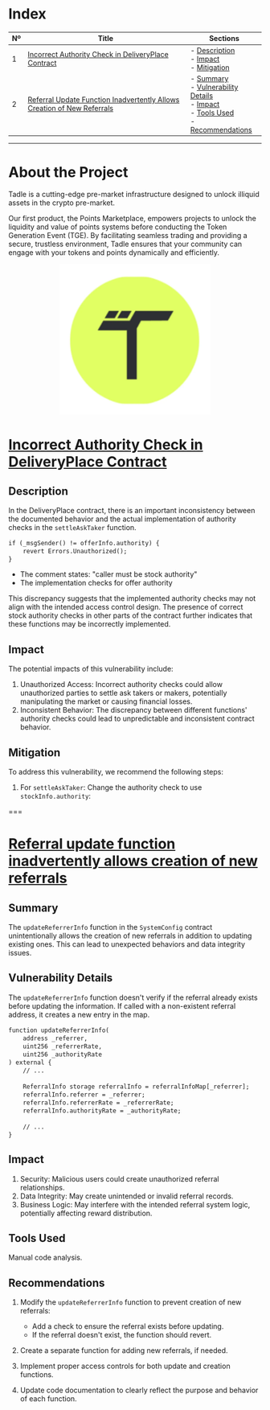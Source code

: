 # Index

| Nº | Title                                                                 | Sections                                                                                     |
|-----|-----------------------------------------------------------------------|----------------------------------------------------------------------------------------------|
| 1   | [Incorrect Authority Check in DeliveryPlace Contract](#incorrect-authority-check-in-deliveryplace-contract) | - [Description](#description)<br>- [Impact](#impact)<br>- [Mitigation](#mitigation)        |
| 2   | [Referral Update Function Inadvertently Allows Creation of New Referrals](#referral-update-function-inadvertently-allows-creation-of-new-referrals) | - [Summary](#summary)<br>- [Vulnerability Details](#vulnerability-details)<br>- [Impact](#impact)<br>- [Tools Used](#tools-used)<br>- [Recommendations](#recommendations) |

---


# About the Project

Tadle is a cutting-edge pre-market infrastructure designed to unlock illiquid assets in the crypto pre-market.

Our first product, the Points Marketplace, empowers projects to unlock the liquidity and value of points systems before conducting the Token Generation Event (TGE). By facilitating seamless trading and providing a secure, trustless environment, Tadle ensures that your community can engage with your tokens and points dynamically and efficiently.

<p align="center">
    <img width="300" alt="image" src="image/tadle.png">
</p>



# [Incorrect Authority Check in DeliveryPlace Contract](https://codehawks.cyfrin.io/c/2024-08-tadle/s/1099)

## Description

In the DeliveryPlace contract, there is an important inconsistency between the documented behavior and the actual implementation of authority checks in the `settleAskTaker` function.

```solidity
if (_msgSender() != offerInfo.authority) {
    revert Errors.Unauthorized();
}
```

- The comment states: "caller must be stock authority"
- The implementation checks for offer authority

This discrepancy suggests that the implemented authority checks may not align with the intended access control design. The presence of correct stock authority checks in other parts of the contract further indicates that these functions may be incorrectly implemented.

## Impact

The potential impacts of this vulnerability include:

1. Unauthorized Access: Incorrect authority checks could allow unauthorized parties to settle ask takers or makers, potentially manipulating the market or causing financial losses.
2. Inconsistent Behavior: The discrepancy between different functions' authority checks could lead to unpredictable and inconsistent contract behavior.

## Mitigation

To address this vulnerability, we recommend the following steps:

1. For `settleAskTaker`:
Change the authority check to use `stockInfo.authority`:


===


# [Referral update function inadvertently allows creation of new referrals](https://codehawks.cyfrin.io/c/2024-08-tadle/s/1125)

## Summary

The `updateReferrerInfo` function in the `SystemConfig` contract unintentionally allows the creation of new referrals in addition to updating existing ones. This can lead to unexpected behaviors and data integrity issues.

## Vulnerability Details

The `updateReferrerInfo` function doesn't verify if the referral already exists before updating the information. If called with a non-existent referral address, it creates a new entry in the map.

```solidity
function updateReferrerInfo(
    address _referrer,
    uint256 _referrerRate,
    uint256 _authorityRate
) external {
    // ...

    ReferralInfo storage referralInfo = referralInfoMap[_referrer];
    referralInfo.referrer = _referrer;
    referralInfo.referrerRate = _referrerRate;
    referralInfo.authorityRate = _authorityRate;

    // ... 
}
```

## Impact

1. Security: Malicious users could create unauthorized referral relationships.
2. Data Integrity: May create unintended or invalid referral records.
3. Business Logic: May interfere with the intended referral system logic, potentially affecting reward distribution.

## Tools Used

Manual code analysis.

## Recommendations

1. Modify the `updateReferrerInfo` function to prevent creation of new referrals:

   * Add a check to ensure the referral exists before updating.
   * If the referral doesn't exist, the function should revert.
2. Create a separate function for adding new referrals, if needed.
3. Implement proper access controls for both update and creation functions.
4. Update code documentation to clearly reflect the purpose and behavior of each function.


